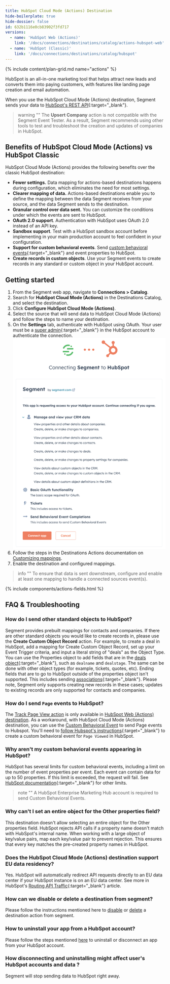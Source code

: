 ```yaml
---
title: HubSpot Cloud Mode (Actions) Destination
hide-boilerplate: true
hide-dossier: false
id: 632b1116e0cb83902f3fd717
versions:
  - name: 'HubSpot Web (Actions)'
    link: '/docs/connections/destinations/catalog/actions-hubspot-web'
  - name: 'HubSpot (Classic)'
    link: '/docs/connections/destinations/catalog/hubspot'
---
```


{% include content/plan-grid.md name="actions" %}

HubSpot is an all-in-one marketing tool that helps attract new leads and converts them into paying customers, with features like landing page creation and email automation.

When you use the HubSpot Cloud Mode (Actions) destination, Segment sends your data to [HubSpot's REST API](https://developers.hubspot.com/docs/api/overview){:target="_blank"}.

> warning ""
> The **Upsert Company** action is not compatible with the Segment Event Tester. As a result, Segment recommends using other tools to test and troubleshoot the creation and updates of companies in HubSpot.


## Benefits of HubSpot Cloud Mode (Actions) vs HubSpot Classic
HubSpot Cloud Mode (Actions) provides the following benefits over the classic HubSpot destination:

- **Fewer settings.** Data mapping for actions-based destinations happens during configuration, which eliminates the need for most settings.
- **Clearer mapping of data.** Actions-based destinations enable you to define the mapping between the data Segment receives from your source, and the data Segment sends to the destination.
- **Granular control over data sent.** You can customize the conditions under which the events are sent to HubSpot.
- **OAuth 2.0 support**. Authentication with HubSpot uses OAuth 2.0 instead of an API key.
- **Sandbox support**. Test with a HubSpot sandbox account before implementing in your main production account to feel confident in your configuration.
- **Support for custom behavioral events**. Send [custom behavioral events](https://developers.hubspot.com/docs/api/analytics/events){:target="_blank"} and event properties to HubSpot.
- **Create records in custom objects**. Use your Segment events to create records in any standard or custom object in your HubSpot account.


## Getting started

1. From the Segment web app, navigate to **Connections > Catalog**.
2. Search for **HubSpot Cloud Mode (Actions)** in the Destinations Catalog, and select the destination.
3. Click **Configure HubSpot Cloud Mode (Actions)**.
4. Select the source that will send data to HubSpot Cloud Mode (Actions) and follow the steps to name your destination.
5. On the **Settings** tab, authenticate with HubSpot using OAuth. Your user must be a [super admin](https://knowledge.hubspot.com/settings/hubspot-user-permissions-guide#super-admin){:target="_blank"} in the HubSpot account to authenticate the connection.
![Hubspot Scope Approval Screen](images/scopeApproval.png)
6. Follow the steps in the Destinations Actions documentation on [Customizing mappings](/docs/connections/destinations/actions/#customize-mappings).
7. Enable the destination and configured mappings.

> info ""
> To ensure that data is sent downstream, configure and enable at least one mapping to handle a connected sources event(s).

{% include components/actions-fields.html %}

## FAQ & Troubleshooting

### How do I send other standard objects to HubSpot?
Segment provides prebuilt mappings for contacts and companies. If there are other standard objects you would like to create records in, please use the **Create Custom Object Record** action. For example, to create a deal in HubSpot, add a mapping for Create Custom Object Record, set up your Event Trigger criteria, and input a literal string of "deals" as the Object Type. You can use the Properties object to add fields that are in the [deals object](https://developers.hubspot.com/docs/api/crm/deals){:target="_blank"}, such as `dealname` and `dealstage`. The same can be done with other object types (for example, tickets, quotes, etc). Ending fields that are to go to HubSpot outside of the properties object isn't supported. This includes sending [associations](https://developers.hubspot.com/docs/api/crm/associations){:target="_blank"}.  Please note, Segment only supports creating new records in these cases; updates to existing records are only supported for contacts and companies. 

### How do I send `Page` events to HubSpot?
The [Track Page View action](/docs/connections/destinations/catalog/actions-hubspot-web/#track-page-view) is only available in [HubSpot Web (Actions) destination](/docs/connections/destinations/catalog/actions-hubspot-web/). As a workaround, with HubSpot Cloud Mode (Actions) destination, you can use the [Custom Behavioral Event](/docs/connections/destinations/catalog/actions-hubspot-cloud/#send-custom-behavioral-event) to send Page events to Hubspot. You'll need to [follow Hubspot's instructions](https://knowledge.hubspot.com/analytics-tools/create-custom-behavioral-events-with-the-code-wizard){:target="_blank"} to create a custom behavioral event for `Page Viewed` in HubSpot.


### Why aren't my custom behavioral events appearing in HubSpot?
HubSpot has several limits for custom behavioral events, including a limit on the number of event properties per event. Each event can contain data for up to 50 properties. If this limit is exceeded, the request will fail. See [HubSpot documentation](https://knowledge.hubspot.com/analytics-tools/create-custom-behavioral-events#define-the-api-call){:target="_blank"} for other limits.

> note ""
> A HubSpot Enterprise Marketing Hub account is required to send Custom Behavioral Events.

### Why can't I set an entire object for the Other properties field?

This destination doesn't allow selecting an entire object for the Other properties field. HubSpot rejects API calls if a property name doesn't match with HubSpot's internal name. When working with a large object of key/value pairs, map each key/value pair to prevent rejection. This ensures that every key matches the pre-created property names in HubSpot.

### Does the HubSpot Cloud Mode (Actions) destination support EU data residency?
Yes. HubSpot will automatically redirect API requests directly to an EU data center if your HubSpot instance is on an EU data center. See more in HubSpot's [Routing API Traffic](https://product.hubspot.com/blog/routing-api-traffic){:target="_blank"} article.

### How can we disable or delete a destination from segment?
Please follow the instructions mentioned here to [disable](https://segment.com/docs/connections/destinations/actions/#disable-a-destination-action) or [delete](https://segment.com/docs/connections/destinations/actions/#delete-a-destination-action) a destination action from segment.

### How to uninstall your app from a HubSpot account?
Please follow the steps mentioned [here](https://knowledge.hubspot.com/integrations/connect-apps-to-hubspot#uninstall-an-app) to uninstall or disconnect an app from your HubSpot account.

### How disconnecting and uninstalling might affect user's HubSpot accounts and data ?
Segment will stop sending data to HubSpot right away.


